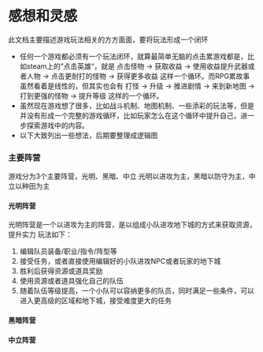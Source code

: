 # 感想和灵感
此文档主要描述游戏玩法相关的方方面面，要将玩法形成一个闭环

- 任何一个游戏都必须有一个玩法闭环，就算最简单无脑的点击累游戏都是，比如steam上的”点击英雄“，就是 点击怪物 -> 获取收益 -> 使用收益提升武器或者人物 -> 点击更耐打的怪物 -> 获得更多收益 这样一个循环。而RPG累故事虽然看着是线性的，但其实也会有 打怪 -> 升级 -> 推进剧情 -> 来到新地图 -> 打到更强的怪物 -> 提升等级 这样的一个循环。
- 虽然现在游戏想了很多，比如战斗机制、地图机制、一些添彩的玩法等，但是并没有形成一个完整的游戏循环，比如玩家怎么在这个循环中提升自己，进一步探索游戏中的内容。
- 以下大致列出一些想法，后期要整理成逻辑图

### 主要阵营
游戏分为3个主要阵营，光明、黑暗、中立
光明以进攻为主，黑暗以防守为主，中立以种田为主

#### 光明阵营
光明阵营是一个以进攻为主的阵营，是以组成小队进攻地下城的方式来获取资源，提升实力
玩法如下：
1. 编辑队员装备/职业/指令/阵型等
2. 接受任务，或者直接使用编辑好的小队进攻NPC或者玩家的地下城
3. 胜利后获得资源或道具奖励
4. 使用资源或者道具强化自己的队伍
5. 随着队伍等级提高，一个小队可以容纳更多的队员，同时满足一些条件，可以进入更高级的区域和地下城，接受难度更大的任务

#### 黑暗阵营

#### 中立阵营
